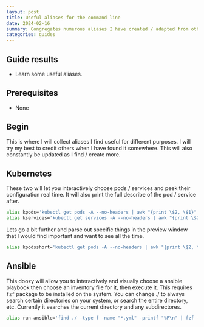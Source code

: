 ```yaml
---
layout: post
title: Useful aliases for the command line
date: 2024-02-16
summary: Congregates numerous aliases I have created / adapted from others.
categories: guides
---
```


## Guide results

- Learn some useful aliases.

## Prerequisites

- None

## Begin

This is where I will collect aliases I find useful for different purposes. I will try my best to credit others when I have found it somewhere. This will also constantly be updated as I find / create more.

## Kubernetes

These two will let you interactively choose pods / services and peek their configuration real time. It will also print the full describe of the pod / service after.

```bash
alias kpods='kubectl get pods -A --no-headers | awk "{print \$2, \$1}" | fzf --ansi --multi --preview "kubectl describe pod {1} -n {2}" | xargs -n 2 sh -c "kubectl describe pod \$0 -n \$1"'
alias kservices='kubectl get services -A --no-headers | awk "{print \$2, \$1}" | fzf --ansi --multi --preview "kubectl describe services {1} -n {2}" | xargs -n 2 sh -c "kubectl describe services \$0 -n \$1"'
```

Lets go a bit further and parse out specific things in the preview window that I would find important and want to see all the time.

```bash
alias kpodsshort='kubectl get pods -A --no-headers | awk "{print \$2, \$1}" | fzf --ansi --multi --preview "kubectl describe pod {1} -n {2} | awk '\''/^IP:/ {print \"IP: \" \$2} ; /^Name:/ {print \"Name: \" \$2} ; /^Namespace:/ {print \"Namespace: \" \$2} ; /^Node:/ {print \"Node: \" \$2} ; /^Status:/ {print \"Status: \" \$2} ; /^Service Account:/ {print \"Service Account: \" \$3} ; /^Image:/ {print \"Image: \" \$2} ; /^Ports:/ {print \"Ports: \" \$2} ; /^Host Ports:/ {print \"Host Ports: \" \$2} ; /^State:/ {print \"State: \" \$2} ; /^Ready:/ {print \"Ready: \" \$2}'\''" | xargs -n 2 sh -c "kubectl describe pod \$0 -n \$1"'
```

## Ansible

This doozy will allow you to interactively and visually choose a ansible playbook then choose an inventory file for it, then execute it. This requires `fzf` package to be installed on the system. You can change ./ to always search certain directories on your system, or search the entire directory, etc. Currently it searches the current directory and any subdirectores.

```bash
alias run-ansible='find ./ -type f -name "*.yml" -printf "%P\n" | fzf --multi --ansi --preview "cat {}" --preview-window=right:60%:wrap | awk "{print \$1}" | xargs -I {} sh -c '\''echo {} && find ./ -type f -name "*.ini" -printf "%P\n" | fzf --ansi --preview "cat {}" --preview-window=right:60%:wrap'\'' | xargs -n 2 sh -c "ansible-playbook \$0 -i \$1"'
```
